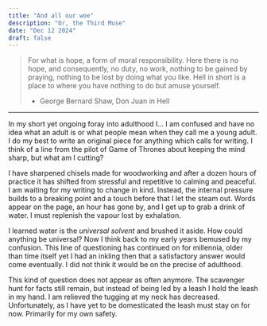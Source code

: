 ```yaml
---
title: "And all our woe"
description: "Or, the Third Muse"
date: "Dec 12 2024"
draft: false 
---
```


> For what is hope, a form of moral responsibility. Here there is no hope, and consequently, no duty, no work, nothing to be gained by praying, nothing to be lost by doing what you like. Hell in short is a place to where you have nothing to do but amuse yourself.
> - George Bernard Shaw, Don Juan in Hell

---

In my short yet ongoing foray into adulthood I... I am confused and have no idea what an adult is or what people mean when they call me a young adult. I do my best to write an original piece for anything which calls for writing. I think of a line from the pilot of Game of Thrones about keeping the mind sharp, but what am I cutting?

I have sharpened chisels made for woodworking and after a dozen hours of practice it has shifted from stressful and repetitive to calming and peaceful. I am waiting for my writing to change in kind. Instead, the internal pressure builds to a breaking point and a touch before that I let the steam out. Words appear on the page, an hour has gone by, and I get up to grab a drink of water. I must replenish the vapour lost by exhalation.

I learned water is the _universal solvent_ and brushed it aside. How could anything be universal? Now I think back to my early years bemused by my confusion. This line of questioning has continued on for millennia, older than time itself yet I had an inkling then that a satisfactory answer would come eventually. I did not think it would be on the precise of adulthood. 

This kind of question does not appear as often anymore. The scavenger hunt for facts still remain, but instead of being led by a leash I hold the leash in my hand. I am relieved the tugging at my neck has decreased. Unfortunately, as I have yet to be domesticated the leash must stay on for now. Primarily for my own safety.